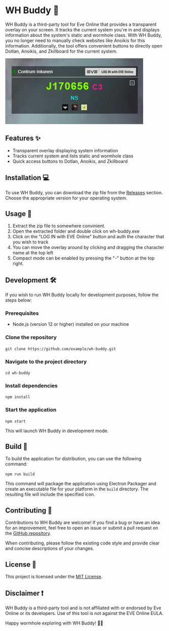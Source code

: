 WH Buddy 🌌
===========

WH Buddy is a third-party tool for Eve Online that provides a transparent overlay on your screen. It tracks the current system you're in and displays information about the system's static and wormhole class. With WH Buddy, you no longer need to manually check websites like Anoikis for this information. Additionally, the tool offers convenient buttons to directly open Dotlan, Anoikis, and Zkillboard for the current system.

![screenshot](https://raw.githubusercontent.com/purry03/WH-Buddy/master/img/demo/img1.png)

Features ✨
----------

-   Transparent overlay displaying system information
-   Tracks current system and lists static and wormhole class
-   Quick access buttons to Dotlan, Anoikis, and Zkillboard

Installation 💻
---------------

To use WH Buddy, you can download the zip file from the [Releases](https://github.com/purry03/WH-Buddy/releases) section. Choose the appropriate version for your operating system.


Usage 🚀
--------

1) Extract the zip file to somewhere convinient.
2) Open the extracted folder and double click on wh-buddy.exe
3) Click on the "LOG IN with EVE Online" button and auth the character that you wish to track
4) You can move the overlay around by clicking and dragging the character name at the top left
5) Compact mode can be enabled by pressing the "-" button at the top right. 

Development 🛠️
---------------

If you wish to run WH Buddy locally for development purposes, follow the steps below:

### Prerequisites

-   Node.js (version 12 or higher) installed on your machine

### Clone the repository

`git clone https://github.com/example/wh-buddy.git`

### Navigate to the project directory

`cd wh-buddy`

### Install dependencies

`npm install`

### Start the application

`npm start`

This will launch WH Buddy in development mode.

Build 🚀
--------

To build the application for distribution, you can use the following command:

`npm run build`

This command will package the application using Electron Packager and create an executable file for your platform in the `build` directory. The resulting file will include the specified icon.

Contributing 🤝
---------------

Contributions to WH Buddy are welcome! If you find a bug or have an idea for an improvement, feel free to open an issue or submit a pull request on the [GitHub repository](https://github.com/example/wh-buddy).

When contributing, please follow the existing code style and provide clear and concise descriptions of your changes.

License 📄
----------

This project is licensed under the [MIT License](https://chat.openai.com/LICENSE).

Disclaimer ❗️
-------------

WH Buddy is a third-party tool and is not affiliated with or endorsed by Eve Online or its developers. Use of this tool is not against the EVE Online EULA.


Happy wormhole exploring with WH Buddy! 🚀🌌